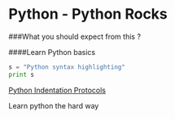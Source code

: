 # Python - Python Rocks

###What you should expect from this ?

####Learn Python basics

```python
s = "Python syntax highlighting"
print s
```

[Python Indentation Protocols](https://www.python.org/dev/peps/pep-0008/)

Learn python the hard way